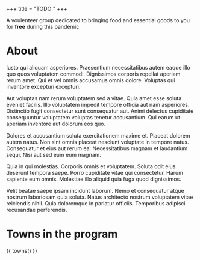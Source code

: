 +++
title = "TODO:"
+++

A voulenteer group dedicated to bringing food and essential goods to
you for **free** during this pandemic

# About
Iusto qui aliquam asperiores. Praesentium necessitatibus autem eaque illo quo quos voluptatem commodi. Dignissimos corporis repellat aperiam rerum amet. Qui et vel omnis accusamus omnis dolore. Voluptas qui inventore excepturi excepturi.

Aut voluptas nam rerum voluptatem sed a vitae. Quia amet esse soluta eveniet facilis. Illo voluptatem impedit tempore officia aut nam asperiores. Distinctio fugit consectetur sunt consequatur aut. Animi delectus cupiditate consequuntur voluptatem voluptas tenetur accusantium. Qui earum ut aperiam inventore aut dolorum eos quo.

Dolores et accusantium soluta exercitationem maxime et. Placeat dolorem autem natus. Non sint omnis placeat nesciunt voluptate in tempore natus. Consequatur et eius aut rerum ea. Necessitatibus magnam et laudantium sequi. Nisi aut sed eum eum magnam.

Quia in qui molestias. Corporis omnis et voluptatem. Soluta odit eius deserunt tempora saepe. Porro cupiditate vitae qui consectetur. Harum sapiente eum omnis. Molestiae illo aliquid quia fuga quod dignissimos.

Velit beatae saepe ipsam incidunt laborum. Nemo et consequatur atque nostrum laboriosam quia soluta. Natus architecto nostrum voluptatem vitae reiciendis nihil. Quia doloremque in pariatur officiis. Temporibus adipisci recusandae perferendis.

# Towns in the program
{{ towns() }}